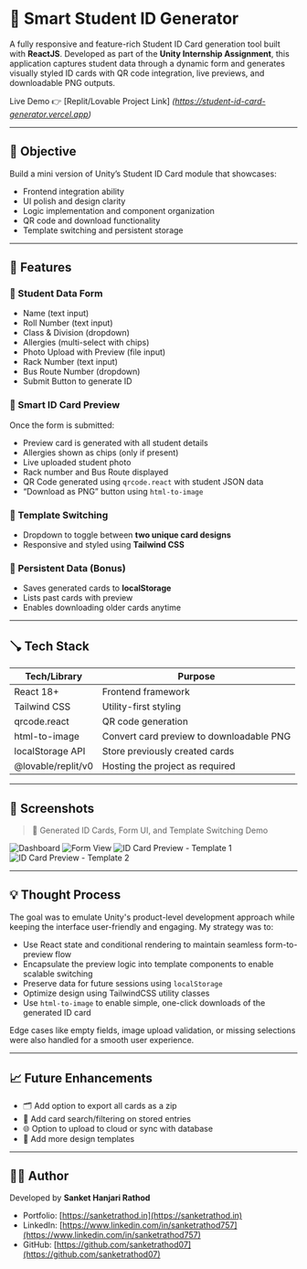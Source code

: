 # 🪪 Smart Student ID Generator

A fully responsive and feature-rich Student ID Card generation tool built with **ReactJS**. Developed as part of the **Unity Internship Assignment**, this application captures student data through a dynamic form and generates visually styled ID cards with QR code integration, live previews, and downloadable PNG outputs.

Live Demo 👉 [Replit/Lovable Project Link] _(https://student-id-card-generator.vercel.app)_

---

## 🎯 Objective

Build a mini version of Unity’s Student ID Card module that showcases:

- Frontend integration ability
- UI polish and design clarity
- Logic implementation and component organization
- QR code and download functionality
- Template switching and persistent storage

---

## 🚀 Features

### 📝 Student Data Form

- Name (text input)
- Roll Number (text input)
- Class & Division (dropdown)
- Allergies (multi-select with chips)
- Photo Upload with Preview (file input)
- Rack Number (text input)
- Bus Route Number (dropdown)
- Submit Button to generate ID

### 🪪 Smart ID Card Preview

Once the form is submitted:

- Preview card is generated with all student details
- Allergies shown as chips (only if present)
- Live uploaded student photo
- Rack number and Bus Route displayed
- QR Code generated using `qrcode.react` with student JSON data
- “Download as PNG” button using `html-to-image`

### 🎨 Template Switching

- Dropdown to toggle between **two unique card designs**
- Responsive and styled using **Tailwind CSS**

### 📏 Persistent Data (Bonus)

- Saves generated cards to **localStorage**
- Lists past cards with preview
- Enables downloading older cards anytime

---

## 🪠 Tech Stack

| Tech/Library       | Purpose                                  |
| ------------------ | ---------------------------------------- |
| React 18+          | Frontend framework                       |
| Tailwind CSS       | Utility-first styling                    |
| qrcode.react       | QR code generation                       |
| html-to-image      | Convert card preview to downloadable PNG |
| localStorage API   | Store previously created cards           |
| @lovable/replit/v0 | Hosting the project as required          |

---

## 📸 Screenshots

> 📌 Generated ID Cards, Form UI, and Template Switching Demo

![Dashboard](https://res.cloudinary.com/dq8b6vgab/image/upload/v1744193406/Screenshot_2025-04-09_153836_oltjr6.png)
![Form View](https://res.cloudinary.com/dq8b6vgab/image/upload/v1744193406/Screenshot_2025-04-09_153802_fb6kfk.png)
![ID Card Preview - Template 1](https://res.cloudinary.com/dq8b6vgab/image/upload/v1744193405/Screenshot_2025-04-09_153856_eqeoa9.png)
![ID Card Preview - Template 2](https://res.cloudinary.com/dq8b6vgab/image/upload/v1744193405/Screenshot_2025-04-09_153903_dqui85.png)

---

## 💡 Thought Process

The goal was to emulate Unity's product-level development approach while keeping the interface user-friendly and engaging. My strategy was to:

- Use React state and conditional rendering to maintain seamless form-to-preview flow
- Encapsulate the preview logic into template components to enable scalable switching
- Preserve data for future sessions using `localStorage`
- Optimize design using TailwindCSS utility classes
- Use `html-to-image` to enable simple, one-click downloads of the generated ID card

Edge cases like empty fields, image upload validation, or missing selections were also handled for a smooth user experience.

---

## 📈 Future Enhancements

- 🗂️ Add option to export all cards as a zip
- 🧠 Add card search/filtering on stored entries
- 🌐 Option to upload to cloud or sync with database
- 🎨 Add more design templates

---

## 👨‍💻 Author

Developed by **Sanket Hanjari Rathod**

- Portfolio: [https://sanketrathod.in](https://sanketrathod.in)
- LinkedIn: [https://www.linkedin.com/in/sanketrathod757](https://www.linkedin.com/in/sanketrathod757)
- GitHub: [https://github.com/sanketrathod07](https://github.com/sanketrathod07)
